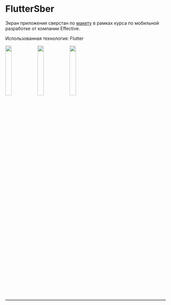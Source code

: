 # FlutterSber

Экран приложения сверстан по <a href="https://www.figma.com/file/T53qEeDxWunzfRMuqRGvz9/Flutter.-Fall-2023?node-id=1%3A177&mode=dev">макету</a> в рамках курса по мобильной разработке от компании Effective.

Использованная технология: Flutter

<table border = 1px>
  <img src="https://github.com/n0ndescr1pt/FlutterSber/assets/112966572/f9d15d77-d8c3-463a-ae6b-e5a19fb4f6ac" width="20%" heignt="50%"/>
  <img src="https://github.com/n0ndescr1pt/FlutterSber/assets/112966572/73f3d1aa-755e-48fe-9140-4ba1d8909f3a" width="20%" heignt="50%"/>
  <img src="https://github.com/n0ndescr1pt/FlutterSber/assets/112966572/cf5f56bd-cf9f-41d8-b8bb-b51de3e84cb6" width="20%" heignt="50%"/>
</table>


